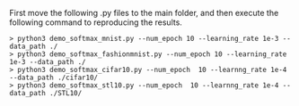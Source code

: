 First move the following .py files to the main folder, and then execute the following command to reproducing the results.

    > python3 demo_softmax_mnist.py --num_epoch 10 --learning_rate 1e-3 --data_path ./ 
    > python3 demo_softmax_fashionmnist.py --num_epoch 10 --learning_rate 1e-3 --data_path ./  
    > python3 demo_softmax_cifar10.py --num_epoch  10 --learnng_rate 1e-4 --data_path ./cifar10/ 
    > python3 demo_softmax_stl10.py --num_epoch  10 --learnng_rate 1e-4 --data_path ./STL10/  